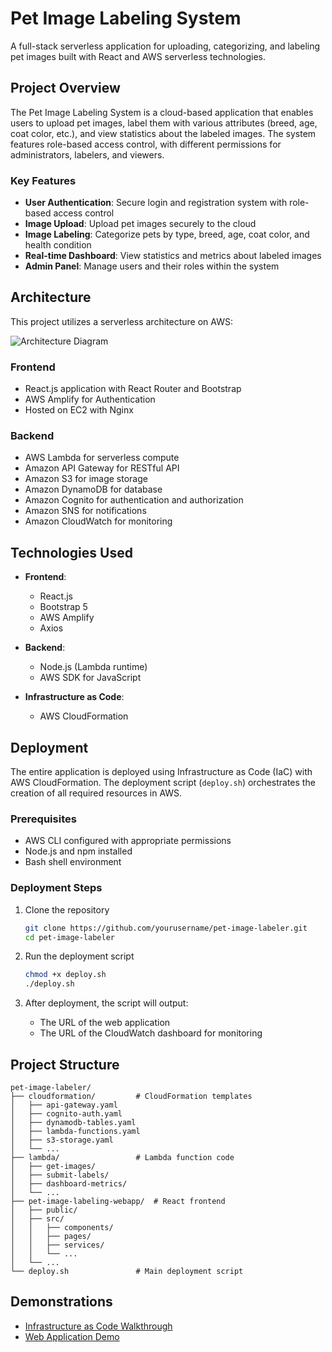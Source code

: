 # Pet Image Labeling System

A full-stack serverless application for uploading, categorizing, and labeling pet images built with React and AWS serverless technologies.

## Project Overview

The Pet Image Labeling System is a cloud-based application that enables users to upload pet images, label them with various attributes (breed, age, coat color, etc.), and view statistics about the labeled images. The system features role-based access control, with different permissions for administrators, labelers, and viewers.

### Key Features

- **User Authentication**: Secure login and registration system with role-based access control
- **Image Upload**: Upload pet images securely to the cloud
- **Image Labeling**: Categorize pets by type, breed, age, coat color, and health condition
- **Real-time Dashboard**: View statistics and metrics about labeled images
- **Admin Panel**: Manage users and their roles within the system

## Architecture

This project utilizes a serverless architecture on AWS:

![Architecture Diagram](https://github.com/hxu47/pet-image-labeler/main/images/architecture.png)

### Frontend
- React.js application with React Router and Bootstrap
- AWS Amplify for Authentication
- Hosted on EC2 with Nginx

### Backend
- AWS Lambda for serverless compute
- Amazon API Gateway for RESTful API
- Amazon S3 for image storage
- Amazon DynamoDB for database
- Amazon Cognito for authentication and authorization
- Amazon SNS for notifications
- Amazon CloudWatch for monitoring

## Technologies Used

- **Frontend**: 
  - React.js
  - Bootstrap 5
  - AWS Amplify
  - Axios

- **Backend**:
  - Node.js (Lambda runtime)
  - AWS SDK for JavaScript

- **Infrastructure as Code**:
  - AWS CloudFormation

## Deployment

The entire application is deployed using Infrastructure as Code (IaC) with AWS CloudFormation. The deployment script (`deploy.sh`) orchestrates the creation of all required resources in AWS.

### Prerequisites

- AWS CLI configured with appropriate permissions
- Node.js and npm installed
- Bash shell environment

### Deployment Steps

1. Clone the repository
   ```bash
   git clone https://github.com/yourusername/pet-image-labeler.git
   cd pet-image-labeler
   ```

2. Run the deployment script
   ```bash
   chmod +x deploy.sh
   ./deploy.sh
   ```

3. After deployment, the script will output:
   - The URL of the web application
   - The URL of the CloudWatch dashboard for monitoring

## Project Structure

```
pet-image-labeler/
├── cloudformation/         # CloudFormation templates
│   ├── api-gateway.yaml
│   ├── cognito-auth.yaml
│   ├── dynamodb-tables.yaml
│   ├── lambda-functions.yaml
│   ├── s3-storage.yaml
│   └── ...
├── lambda/                 # Lambda function code
│   ├── get-images/
│   ├── submit-labels/
│   ├── dashboard-metrics/
│   └── ...
├── pet-image-labeling-webapp/  # React frontend
│   ├── public/
│   ├── src/
│   │   ├── components/
│   │   ├── pages/
│   │   ├── services/
│   │   └── ...
│   └── ...
└── deploy.sh               # Main deployment script
```

## Demonstrations

- [Infrastructure as Code Walkthrough](https://www.canva.com/design/DAGkomhp3jE/mkVwCKVo09HK560z6aEYWQ/watch?utm_content=DAGkomhp3jE&utm_campaign=designshare&utm_medium=link2&utm_source=uniquelinks&utlId=hef4ce3fe3e)
- [Web Application Demo](https://www.canva.com/design/DAGlRimkHJc/qIKl1hbAiwaA6KEODufkVw/watch?utm_content=DAGlRimkHJc&utm_campaign=designshare&utm_medium=link2&utm_source=uniquelinks&utlId=ha4c35640f1)

